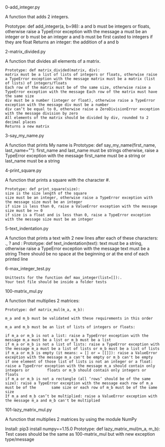 0-add_integer.py

A function that adds 2 integers.

Prototype: def add_integer(a, b=98):
    a and b must be integers or floats, otherwise raise a TypeError exception with the message a must be an integer or b must be an integer
    a and b must be first casted to integers if they are float
    Returns an integer: the addition of a and b
    
2-matrix_divided.py

A function that divides all elements of a matrix.

    Prototype: def matrix_divided(matrix, div):
    matrix must be a list of lists of integers or floats, otherwise raise a TypeError exception with the message matrix must be a matrix (list of lists) of integers/floats
    Each row of the matrix must be of the same size, otherwise raise a TypeError exception with the message Each row of the matrix must have the same size
    div must be a number (integer or float), otherwise raise a TypeError exception with the message div must be a number
    div can’t be equal to 0, otherwise raise a ZeroDivisionError exception with the message division by zero
    All elements of the matrix should be divided by div, rounded to 2 decimal places
    Returns a new matrix
    
3-say_my_name.py

A function that prints My name is <first name> <last name>
    Prototype: def say_my_name(first_name, last_name=""):
    first_name and last_name must be strings otherwise, raise a TypeError exception with the message first_name must be a string or 	last_name must be a string
    
4-print_square.py

A function that prints a square with the character #.

    Prototype: def print_square(size):
    size is the size length of the square
    size must be an integer, otherwise raise a TypeError exception with the message size must be an integer
    if size is less than 0, raise a ValueError exception with the message size must be >= 0
    if size is a float and is less than 0, raise a TypeError exception with the message size must be an integer
    
5-text_indentation.py

A function that prints a text with 2 new lines after each of these characters: ., ? and :
    Prototype: def text_indentation(text):
    text must be a string, otherwise raise a TypeError exception with the message text must be a string
    There should be no space at the beginning or at the end of each printed line
    
6-max_integer_test.py

    Unittests for the function def max_integer(list=[]):.
    Your test file should be inside a folder tests

100-matrix_mul.py

A function that multiplies 2 matrices:

    Prototype: def matrix_mul(m_a, m_b):

    m_a and m_b must be validated with these requirements in this order

    m_a and m_b must be an list of lists of integers or floats:

    if m_a or m_b is not a list: raise a TypeError exception with the message m_a must be a list or m_b must be a list
    if m_a or m_b is not a list of lists: raise a TypeError exception with the message m_a must be a list of lists or m_b must be a list of lists
    if m_a or m_b is empty (it means: = [] or = [[]]): raise a ValueError exception with the message m_a can't be empty or m_b can't be empty
    if one element of those list of lists is not an integer or a float: raise a TypeError exception with the message m_a should contain only integers or        floats or m_b should contain only integers or floats
    if m_a or m_b is not a rectangle (all ‘rows’ should be of the same size): raise a TypeError exception with the message each row of m_a must be of the       same size or each row of m_b must be of the same size
    If m_a and m_b can’t be multiplied: raise a ValueError exception with the message m_a and m_b can't be multiplied

101-lazy_matrix_mul.py

A function that multiplies 2 matrices by using the module NumPy

Install: pip3 install numpy==1.15.0
    Prototype: def lazy_matrix_mul(m_a, m_b):
    Test cases should be the same as 100-matrix_mul but with new exception type/message
























    
    
    
    
    
    
    
    
    
    
    
    
    
    
    
    
    
    
    
    
    
    
